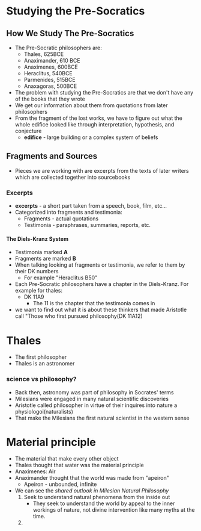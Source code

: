 # Studying the Pre-Socratics
## How We Study The Pre-Socratics
- The Pre-Socratic philosophers are:
	- Thales, 625BCE
	- Anaximander, 610 BCE
	- Anaximenes, 600BCE
	- Heraclitus, 540BCE
	- Parmenides, 515BCE
	- Anaxagoras, 500BCE
- The problem with studying the Pre-Socratics are that we don't have any of the books that they wrote
- We get our information about them from quotations from later philosophers
- From the fragment of the lost works, we have to figure out what the whole edifice looked like through interpretation, hypothesis, and conjecture
	- **edifice** - large building or a complex system of beliefs
## Fragments and Sources
- Pieces we are working with are excerpts from the texts of later writers which are collected together into sourcebooks
### Excerpts
- **excerpts** - a short part taken from a speech, book, film, etc...
- Categorized into fragments and testimonia:
	- Fragments - actual quotations 
	- Testimonia - paraphrases, summaries, reports, etc.
#### The Diels-Kranz System
- Testimonia marked **A**
- Fragments are marked **B**
- When talking looking at fragments or testimonia, we refer to them by their DK numbers
	- For example "Heraclitus B50"
- Each Pre-Socratic philosophers have a chapter in the Diels-Kranz. For example for thales:
	- DK 11A9
		- The 11 is the chapter that the testimonia comes in 
- we want to find out what it is about these thinkers that made Aristotle call "Those who first pursued philosophy(DK 11A12)
# Thales
- The first philosopher
- Thales is an astronomer
### science vs philosophy?
- Back then, astronomy was part of philosophy in Socrates' terms
- Milesians were engaged in many natural scientific discoveries
- Aristotle called philosopher in virtue of their inquires into nature a physiologoi(naturalists)
- That make the Milesians the first natural scientist in the western sense
# Material principle 
- The material that make every other object
- Thales thought that water was the material principle
- Anaximenes: Air
- Anaximander thought that the world was made from "apeiron"
	- Apeiron - unbounded, infinite 
- We can see the *shared outlook in Milesian Natural Philosophy*
	1. Seek to understand natural phenomena from the inside out
		- They seek to understand the world by appeal to the inner workings of nature, not divine intervention like many myths at the time.
	2. 